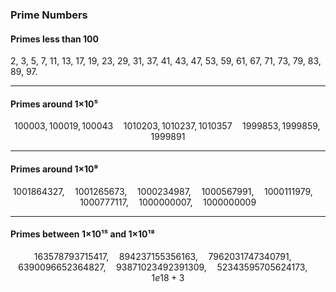 ### Prime Numbers

#### Primes less than 100
2, 3, 5, 7, 11, 13, 17, 19, 23, 29, 31, 37, 41, 43, 47, 53, 59, 61, 67, 71, 73, 79, 83, 89, 97.

---
#### Primes around 1×10⁵

$$
100003, 100019, 100043 \quad
1010203, 1010237, 1010357 \quad
1999853, 1999859, 1999891
$$

---
#### Primes around 1×10⁹
$$
1001864327, \quad
1001265673, \quad
1000234987, \quad
1000567991, \quad
1000111979, \quad 
1000777117, \quad
1000000007, \quad
1000000009
$$

---

#### Primes between 1×10¹⁵ and 1×10¹⁸
$$
163578793715417, \quad
894237155356163, \quad
7962031747340791, \quad
6390096652364827, \quad
93871023492391309, \quad
52343595705624173, \quad
1e18 + 3
$$
